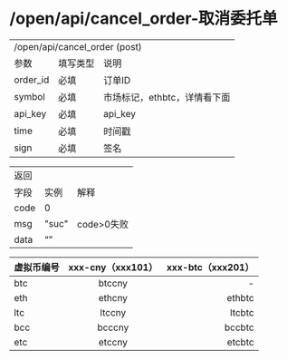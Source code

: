 # /open/api/cancel_order-取消委托单
<table>
    <tr><td colspan="3">/open/api/cancel_order (post)</td></tr>
    <tr><td>参数</td><td>填写类型</td><td>说明</td></tr>
    <tr><td>order_id</td><td>必填</td><td>订单ID</td></tr>
    <tr><td>symbol</td><td>必填</td><td>市场标记，ethbtc，详情看下面</td></tr>
    <tr><td>api_key</td><td>必填</td><td>api_key</td></tr>
    <tr><td>time</td><td>必填</td><td>时间戳</td></tr>
    <tr><td>sign</td><td>必填</td><td>签名</td></tr>
</table>
<table>
    <tr><td colspan="3">返回</td></tr>
    <tr><td>字段</td><td>实例</td><td>解释</td></tr>
    <tr><td>code</td><td>0</td><td></td></tr>
    <tr><td>msg</td><td>"suc"</td><td>code>0失败</td></tr>
    <tr><td>data</td><td>“”</td><td></td></tr>
</table>

|虚拟币编号|xxx-cny（xxx101）|xxx-btc（xxx201）|
|----|:----:|----:|
|btc  |btccny|-|
|eth  |ethcny|ethbtc|
|ltc |ltccny|ltcbtc|
|bcc|bcccny|bccbtc|
|etc  |etccny |etcbtc|
